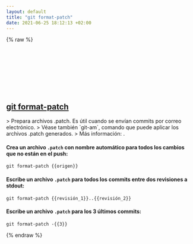 ```yaml
---
layout: default
title: "git format-patch"
date: 2021-06-25 18:12:13 +02:00
---
```

{% raw %}
<h2 id="git-format-patch">
  <a href="/es/common/git-format-patch.html">git format-patch</a> <a href="#git-format-patch"><svg class="icon">
    <use href="/assets/images/unicode_sprite.svg#link" />
  </svg></a>
</h2>
> Prepara archivos .patch. Es útil cuando se envían commits por correo electrónico.
> Véase también `git-am`, comando que puede aplicar los archivos .patch generados.
> Más información: <https://git-scm.com/docs/git-format-patch>.

#### Crea un archivo `.patch` con nombre automático para todos los cambios que no están en el push:
```shell
git format-patch {{origen}}
```
#### Escribe un archivo `.patch` para todos los commits entre dos revisiones a stdout:
```shell
git format-patch {{revisión_1}}..{{revisión_2}}
```
#### Escribe un archivo `.patch` para los 3 últimos commits:
```shell
git format-patch -{{3}}
```
{% endraw %}